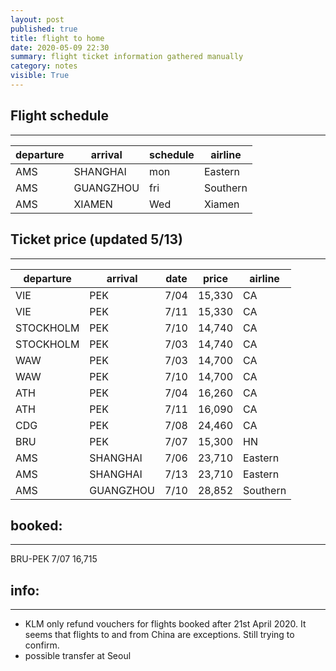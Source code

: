 ```yaml
---
layout: post
published: true
title: flight to home
date: 2020-05-09 22:30
summary: flight ticket information gathered manually
category: notes
visible: True
---
```

## Flight schedule
---
| departure | arrival | schedule | airline |
| ---       | ---     | ---      | ---     |
| AMS       | SHANGHAI| mon      | Eastern |
| AMS       | GUANGZHOU| fri     | Southern|
| AMS       | XIAMEN  | Wed      | Xiamen  |

## Ticket price (updated 5/13)
---
| departure | arrival | date | price | airline |
| ---       | ---      | ---  | ---   | ---     |
| VIE       | PEK      | 7/04 | 15,330| CA      |
| VIE       | PEK      | 7/11 | 15,330| CA      |
| STOCKHOLM | PEK      | 7/10 | 14,740| CA      |
| STOCKHOLM | PEK      | 7/03 | 14,740| CA      |
| WAW       | PEK      | 7/03 | 14,700| CA      |
| WAW       | PEK      | 7/10 | 14,700| CA      |
| ATH       | PEK      | 7/04 | 16,260| CA      |
| ATH       | PEK      | 7/11 | 16,090| CA      |
| CDG       | PEK      | 7/08 | 24,460| CA      |
| BRU       | PEK      | 7/07 | 15,300| HN      | 
| AMS       | SHANGHAI | 7/06 | 23,710| Eastern |
| AMS       | SHANGHAI | 7/13 | 23,710| Eastern |
| AMS       | GUANGZHOU| 7/10 | 28,852| Southern|
## booked:
---
BRU-PEK 7/07  16,715


## info:
---
+ KLM only refund vouchers for flights booked after 21st April 2020. It seems that flights to and from China are exceptions. Still trying to confirm.
+ possible transfer at Seoul
